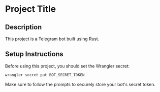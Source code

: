 # Project Title

## Description
This project is a Telegram bot built using Rust.

## Setup Instructions
Before using this project, you should set the Wrangler secret:

```bash
wrangler secret put BOT_SECRET_TOKEN
```

Make sure to follow the prompts to securely store your bot's secret token.
